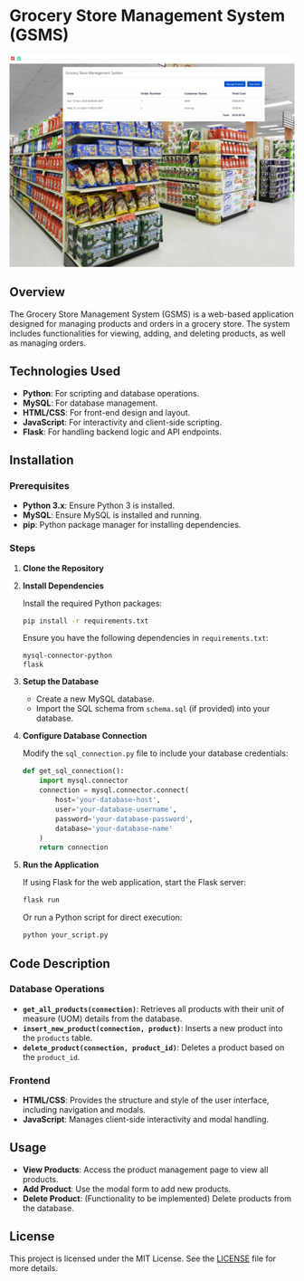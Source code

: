 # Grocery Store Management System (GSMS)

![GSMS Logo](Homepage.png)

## Overview

The Grocery Store Management System (GSMS) is a web-based application designed for managing products and orders in a grocery store. The system includes functionalities for viewing, adding, and deleting products, as well as managing orders.

## Technologies Used

- **Python**: For scripting and database operations.
- **MySQL**: For database management.
- **HTML/CSS**: For front-end design and layout.
- **JavaScript**: For interactivity and client-side scripting.
- **Flask**: For handling backend logic and API endpoints.

## Installation

### Prerequisites

- **Python 3.x**: Ensure Python 3 is installed.
- **MySQL**: Ensure MySQL is installed and running.
- **pip**: Python package manager for installing dependencies.

### Steps

1. **Clone the Repository**

2. **Install Dependencies**

   Install the required Python packages:

   ```bash
   pip install -r requirements.txt
   ```

   Ensure you have the following dependencies in `requirements.txt`:

   ```
   mysql-connector-python
   flask
   ```

3. **Setup the Database**

   - Create a new MySQL database.
   - Import the SQL schema from `schema.sql` (if provided) into your database.

4. **Configure Database Connection**

   Modify the `sql_connection.py` file to include your database credentials:

   ```python
   def get_sql_connection():
       import mysql.connector
       connection = mysql.connector.connect(
           host='your-database-host',
           user='your-database-username',
           password='your-database-password',
           database='your-database-name'
       )
       return connection
   ```

5. **Run the Application**

   If using Flask for the web application, start the Flask server:

   ```bash
   flask run
   ```

   Or run a Python script for direct execution:

   ```bash
   python your_script.py
   ```

## Code Description

### Database Operations

- **`get_all_products(connection)`**: Retrieves all products with their unit of measure (UOM) details from the database.
- **`insert_new_product(connection, product)`**: Inserts a new product into the `products` table.
- **`delete_product(connection, product_id)`**: Deletes a product based on the `product_id`.

### Frontend

- **HTML/CSS**: Provides the structure and style of the user interface, including navigation and modals.
- **JavaScript**: Manages client-side interactivity and modal handling.

## Usage

- **View Products**: Access the product management page to view all products.
- **Add Product**: Use the modal form to add new products.
- **Delete Product**: (Functionality to be implemented) Delete products from the database.


## License

This project is licensed under the MIT License. See the [LICENSE](LICENSE) file for more details.



